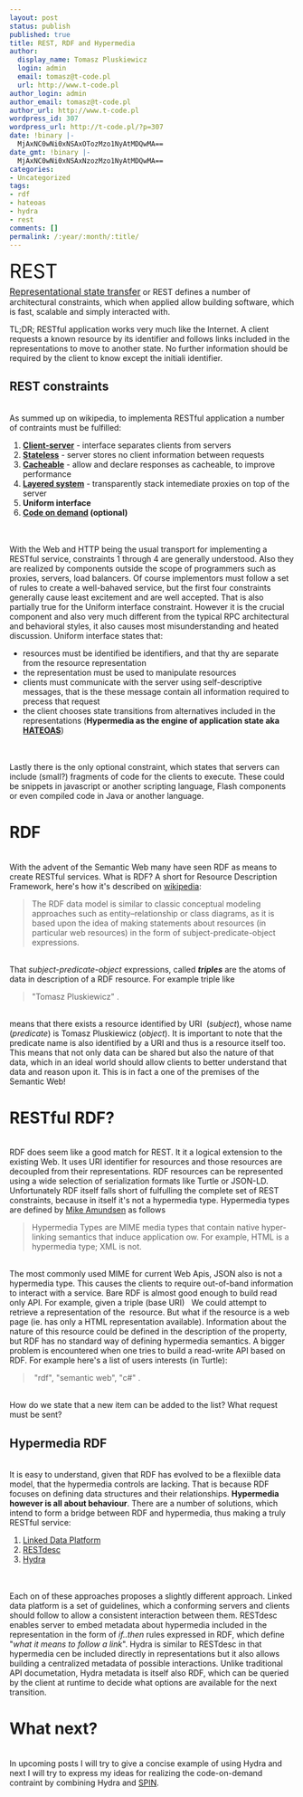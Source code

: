 ```yaml
---
layout: post
status: publish
published: true
title: REST, RDF and Hypermedia
author:
  display_name: Tomasz Pluskiewicz
  login: admin
  email: tomasz@t-code.pl
  url: http://www.t-code.pl
author_login: admin
author_email: tomasz@t-code.pl
author_url: http://www.t-code.pl
wordpress_id: 307
wordpress_url: http://t-code.pl/?p=307
date: !binary |-
  MjAxNC0wNi0xNSAxOTozMzo1NyAtMDQwMA==
date_gmt: !binary |-
  MjAxNC0wNi0xNSAxNzozMzo1NyAtMDQwMA==
categories:
- Uncategorized
tags:
- rdf
- hateoas
- hydra
- rest
comments: []
permalink: /:year/:month/:title/
---
```

<p><span style="color: #000000; font-size: 2.4em; line-height: 1.5em;">REST</span><br />
<a style="font-size: 16px;" href="http://en.wikipedia.org/wiki/REST">Representational state transfer</a> or&nbsp;REST defines a number of architectural constraints, which when applied allow building software, which is fast, scalable and simply interacted with.</p>
<p>TL;DR; RESTful application works very much like the Internet. A client requests a known resource by its identifier and follows links included in the representations to move to another state. No further information should be required by the client to know except the initiali identifier.</p>
<h2>REST constraints</h2><br />
As summed up on wikipedia, to implementa RESTful application a number of contraints must be fulfilled:</p>
<ol>
<li><a href="http://en.wikipedia.org/wiki/Client%E2%80%93server_model"><strong>Client-server</strong></a> - interface separates clients from servers</li>
<li><a href="http://en.wikipedia.org/wiki/Stateless_protocol"><strong>Stateless</strong></a> - server stores no client information between requests</li>
<li><strong><a href="http://en.wikipedia.org/wiki/Web_cache">Cacheable</a></strong> - allow and declare responses as cacheable, to improve performance</li>
<li><a href="http://en.wikipedia.org/wiki/Layered_system"><strong>Layered system</strong></a> - transparently stack intemediate proxies on top of the server</li>
<li><strong>Uniform interface</strong></li>
<li><strong><a href="http://en.wikipedia.org/wiki/Client-side_scripting">Code on demand</a> (optional)</strong></li><br />
</ol><br />
With the Web and HTTP being the usual transport for implementing a RESTful service, constraints 1 through 4 are generally understood. Also they are realized by components outside the scope of programmers such as proxies, servers, load balancers. Of course implementors must follow a set of rules to create a well-bahaved service, but the first four constraints generally cause least excitement and are well accepted. That is also partially true for the Uniform interface constraint. However it is the crucial component and also very much different from the typical RPC architectural and behavioral styles, it also causes most misunderstanding and heated discussion. Uniform interface states that:</p>
<ul>
<li>resources must be identified be identifiers, and that thy are separate from the resource representation</li>
<li>the representation must be used to manipulate resources</li>
<li>clients must communicate with the server using self-descriptive messages, that is the these message contain all information required to precess that request</li>
<li>the client chooses state transitions from alternatives included in the representations (<strong>Hypermedia as the engine of application state aka <a href="http://en.wikipedia.org/wiki/HATEOAS">HATEOAS</a></strong>)</li><br />
</ul><br />
Lastly there is the only optional constraint, which states that servers can include (small?) fragments of code for the clients to execute. These could be snippets in javascript&nbsp;or another scripting language, Flash components or even compiled code in Java or another language.</p>
<h1>RDF</h1><br />
With the advent of the Semantic Web many have seen RDF as means to create RESTful services. What is RDF? A short for Resource Description Framework, here's how it's described on <a title="RDF overview" href="http://en.wikipedia.org/wiki/Resource_Description_Framework#Overview">wikipedia</a>:<em> </em></p>
<blockquote><p>The RDF data model is similar to classic conceptual modeling approaches such as entity&ndash;relationship or class diagrams, as it is based upon the idea of making statements about resources (in particular web resources) in the form of subject-predicate-object expressions.</blockquote><br />
That <em>subject-predicate-object</em> expressions, called <strong><em>triples</em></strong> are the atoms of data in description of a RDF resource. For example triple like</p>
<blockquote><p><http://t-code.pl/about#tomasz> <http://xmlns.com/foaf/0.1/name> "Tomasz Pluskiewicz" .</blockquote><br />
means that there exists a resource identified by URI&nbsp;<http://t-code.pl/about#tomasz> (<em>subject</em>), whose name (<em>predicate</em>) is Tomasz Pluskiewicz (<em>object</em>). It is important to note that the predicate name is also identified by a URI and thus is a resource itself too. This means that not only data can be shared but also the nature of that data, which in an ideal world should allow clients to better understand that data and reason upon it. This is in fact a one of the premises of the Semantic Web!</p>
<h1>RESTful RDF?</h1><br />
RDF does seem like a good match for REST. It it a logical extension to the existing Web. It uses URI identifier for resources and those resources are decoupled from their representations. RDF resources can be represented using a wide selection of serialization formats like Turtle or JSON-LD. Unfortunately RDF itself falls short of fulfulling the complete set of REST constraints, because in itself it's not a hypermedia type. Hypermedia types are defined by <a href="http://amundsen.com/hypermedia/">Mike Amundsen</a> as follows</p>
<blockquote><p>Hypermedia Types are MIME media types that contain native hyper- linking semantics that induce application ow. For example, HTML is a hypermedia type; XML is not.</blockquote><br />
The most commonly used MIME for current Web Apis, JSON also is not a hypermedia type. This causes the clients to require out-of-band information to interact with a service. Bare RDF is almost good enough to build read only API. For example, given a triple (base URI) &nbsp; We could attempt to retrieve a representation of the&nbsp;<em></em> resource. But what if the resource is a web page (ie. has only a HTML representation available). Information about the nature of this resource could be defined in the description of the <em></em> property, but RDF has no standard way of defining hypermedia semantics. A bigger problem is encountered when one tries to build a read-write API based on RDF. For example here's a list of users interests (in Turtle):</p>
<blockquote><p></tomasz> <interest>&nbsp;"rdf", "semantic web", "c#" .</blockquote><br />
How do we state that a new item can be added to the list? What request must be sent?</p>
<h2>Hypermedia RDF</h2><br />
It is easy to understand, given that RDF has evolved to be a flexiible data model, that the hypermedia controls are lacking. That is because RDF focuses on defining data structures and their relationships. <strong>Hypermedia however is all about behaviour</strong>. There are a number of solutions, which intend to form a bridge between RDF and hypermedia, thus making a truly RESTful service:</p>
<ol>
<li><a href="http://www.w3.org/TR/ldp/">Linked Data Platform</a></li>
<li><a href="http://restdesc.org/">RESTdesc</a></li>
<li><a href="http://www.markus-lanthaler.com/hydra/">Hydra</a></li><br />
</ol><br />
Each on of these approaches proposes a slightly different approach. Linked data platform is a set of guidelines, which a conforming servers and clients should follow to allow a consistent interaction between them. RESTdesc enables server to embed metadata about hypermedia included in the representation in the form of <em>if..then</em>&nbsp;rules expressed in RDF, which define "<em>what it means to follow a link</em>". Hydra is similar to RESTdesc in that hypermedia cen be included directly in representations but it also allows building a centralized metadata of possible interactions. Unlike traditional API documetation, Hydra metadata is itself also RDF, which can be queried by the client at runtime to decide what options are available for the next transition.</p>
<h1>What next?</h1><br />
In upcoming posts I will try to give a concise example of using Hydra and next I will try to express my ideas for realizing the code-on-demand contraint by combining Hydra and <a href="http://spinrdf.org">SPIN</a>.</p>
